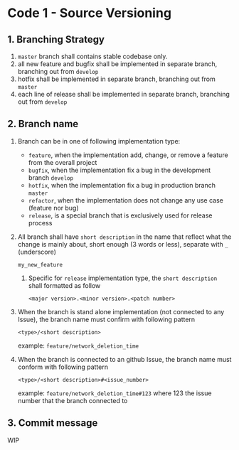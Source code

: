 # Code 1 - Source Versioning

## 1. Branching Strategy
   1. `master` branch shall contains stable codebase only.
   2. all new feature and bugfix shall be implemented in separate branch, branching out from `develop`
   3. hotfix shall be implemented in separate branch, branching out from `master`
   4. each line of release shall be implemented in separate branch, branching out from `develop`

## 2. Branch name
   1. Branch can be in one of following implementation type:
      - `feature`, when the implementation add, change, or remove a feature from the overall project
      - `bugfix`, when the implementation fix a bug in the development branch `develop`
      - `hotfix`, when the implementation fix a bug in production branch `master`
      - `refactor`, when the implementation does not change any use case (feature nor bug)
      - `release`, is a special branch that is exclusively used for release process

   2. All branch shall have `short description` in the name that reflect what the change is mainly about, short enough (3 words or less), separate with `_` (underscore)

          my_new_feature

      1. Specific for `release` implementation type, the `short description` shall formatted as follow

             <major version>.<minor version>.<patch number>

   2. When the branch is stand alone implementation (not connected to any Issue), the branch name must confirm with following pattern

          <type>/<short description>

      example: `feature/network_deletion_time`

   3. When the branch is connected to an github Issue, the branch name must conform with following pattern

          <type>/<short description>#<issue_number>

      example: `feature/network_deletion_time#123` where 123 the issue number that the branch connected to

## 3. Commit message
   WIP
